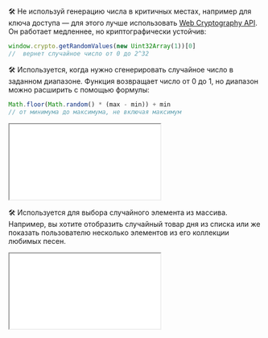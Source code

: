 🛠 Не используй генерацию числа в критичных местах, например для ключа доступа — для этого лучше использовать [Web Cryptography API](https://www.w3.org/TR/WebCryptoAPI/). Он работает медленнее, но криптографически устойчив:

```js
window.crypto.getRandomValues(new Uint32Array(1))[0]
//  вернет случайное число от 0 до 2^32
```

🛠 Используется, когда нужно сгенерировать случайное число в заданном диапазоне. Функция возвращает число от 0 до 1, но диапазон можно расширить с помощью формулы:

```js
Math.floor(Math.random() * (max - min)) + min
// от минимума до максимума, не включая максимум
```

<iframe title="Название — Math.random() — Дока" src="../demos/Lopinopulos-ewOxWV/" height="150"></iframe>

🛠 Используется для выбора случайного элемента из массива. Например, вы хотите отобразить случайный товар дня из списка или же показать пользователю несколько элементов из его коллекции любимых песен.

<iframe title="Название — Math.random() — Дока" src="../demos/Lopinopulos-KjPJey/" height="150"></iframe>
